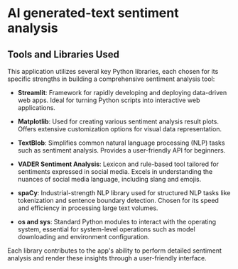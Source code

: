 # AI generated-text sentiment analysis

## Tools and Libraries Used

This application utilizes several key Python libraries, each chosen for its specific strengths in building a comprehensive sentiment analysis tool:

- **Streamlit**: Framework for rapidly developing and deploying data-driven web apps. Ideal for turning Python scripts into interactive web applications.

- **Matplotlib**: Used for creating various sentiment analysis result plots. Offers extensive customization options for visual data representation.

- **TextBlob**: Simplifies common natural language processing (NLP) tasks such as sentiment analysis. Provides a user-friendly API for beginners.

- **VADER Sentiment Analysis**: Lexicon and rule-based tool tailored for sentiments expressed in social media. Excels in understanding the nuances of social media language, including slang and emojis.

- **spaCy**: Industrial-strength NLP library used for structured NLP tasks like tokenization and sentence boundary detection. Chosen for its speed and efficiency in processing large text volumes.

- **os and sys**: Standard Python modules to interact with the operating system, essential for system-level operations such as model downloading and environment configuration.

Each library contributes to the app's ability to perform detailed sentiment analysis and render these insights through a user-friendly interface.
